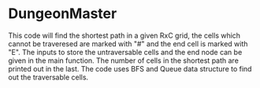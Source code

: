 # DungeonMaster
This code will find the shortest path in a given RxC grid, the cells which cannot be traveresed are marked with "#" and the end cell is marked with "E".
The inputs to store the untraversable cells and the end node can be given in the main function.
The number of cells in the shortest path are printed out in the last.
The code uses BFS and Queue data structure to find out the traversable cells.
